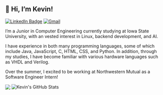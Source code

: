 ## 👋 Hi, I’m Kevin!

[![LinkedIn Badge](https://img.shields.io/badge/-LinkedIn-0e76a8?style=flat-square&logo=Linkedin&logoColor=white)](https://www.linkedin.com/in/kevin-lin-vxd/)
[![Gmail](https://img.shields.io/badge/Gmail-D14836?style=flat-square&logo=gmail&logoColor=white)](mailto:kevinlin.vxd@gmail.com)

I’m a Junior in Computer Engineering currently studying at Iowa State University, with an vested interest in Linux, backend development, and AI.

I have experience in both many programming languages, some of which include Java, JavaScript, C, HTML, CSS, and Python. In addition, through my studies, I have become familiar with various hardware languages such as VHDL and Verilog.

Over the summer, I excited to be working at Northwestern Mutual as a Software Engineer Intern!

<img align="center" src="https://github-readme-stats.vercel.app/api/top-langs/?username=kevinlinvxd&title_color=ffffff&text_color=c9cacc&icon_color=2bbc8a&bg_color=1d1f21&langs_count=3" /> <img align="center" src="https://github-readme-stats.vercel.app/api?username=kevinlinvxd&show_icons=true&line_height=27&count_private=true&title_color=ffffff&text_color=c9cacc&icon_color=2bbc8a&bg_color=1d1f21" alt="Kevin's GitHub Stats" />

<!---
kevinlinvxd/kevinlinvxd is a ✨ special ✨ repository because its `README.md` (this file) appears on your GitHub profile.
You can click the Preview link to take a look at your changes.
--->
